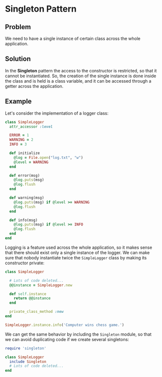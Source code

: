 # Singleton Pattern

## Problem
We need to have a single instance of certain class across the whole application.

## Solution
In the **Singleton** pattern the access to the constructor is restricted, so that it cannot be instantiated. So, the creation of the single instance is done inside the class and is held is a class variable, and it can be accessed through a getter across the application.

## Example
Let's consider the implementation of a logger class:

```ruby
class SimpleLogger
  attr_accessor :level

  ERROR = 1
  WARNING = 2
  INFO = 3

  def initialize
    @log = File.open("log.txt", "w")
    @level = WARNING
  end

  def error(msg)
    @log.puts(msg)
    @log.flush
  end

  def warning(msg)
    @log.puts(msg) if @level >= WARNING
    @log.flush
  end

  def info(msg)
    @log.puts(msg) if @level >= INFO
    @log.flush
  end
end
```

Logging is a feature used across the whole application, so it makes sense that there should exist only a single instance of the logger. We can make sure that nobody instantiate twice the `SimpleLogger` class by making its constructor private:

```ruby
class SimpleLogger

  # Lots of code deleted...
  @@instance = SimpleLogger.new

  def self.instance
    return @@instance
  end

  private_class_method :new
end

SimpleLogger.instance.info('Computer wins chess game.')
```

We can get the same behavior by including the `Singleton` module, so that we can avoid duplicating code if we create several singletons:

```ruby
require 'singleton'

class SimpleLogger
  include Singleton
  # Lots of code deleted...
end
```
